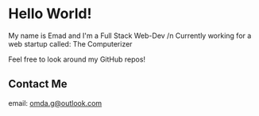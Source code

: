 # Hello World!

My name is Emad and I'm a Full Stack Web-Dev  /n
Currently working for a web startup called: The Computerizer

Feel free to look around my GitHub repos!


## Contact Me

email: <omda.g@outlook.com>
